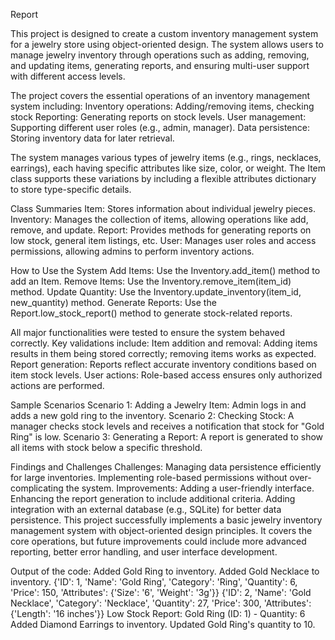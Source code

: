 Report 

This project is designed to create a custom inventory management system for a jewelry store using object-oriented design. The system allows users to manage jewelry inventory through operations such as adding, removing, and updating items, generating reports, and ensuring multi-user support with different access levels. 

The project covers the essential operations of an inventory management system including:
Inventory operations: Adding/removing items, checking stock 
Reporting: Generating reports on stock levels.
User management: Supporting different user roles (e.g., admin, manager).
Data persistence: Storing inventory data for later retrieval.
 	
The system manages various types of jewelry items (e.g., rings, necklaces, earrings), each having specific attributes like size, color, or weight. The Item class supports these variations by including a flexible attributes dictionary to store type-specific details. 

Class Summaries
Item: Stores information about individual jewelry pieces.
Inventory: Manages the collection of items, allowing operations like add, remove, and update.
Report: Provides methods for generating reports on low stock, general item listings, etc.
User: Manages user roles and access permissions, allowing admins to perform inventory actions.

How to Use the System
Add Items: Use the Inventory.add_item() method to add an Item.
Remove Items: Use the Inventory.remove_item(item_id) method.
Update Quantity: Use the Inventory.update_inventory(item_id, new_quantity) method.
Generate Reports: Use the Report.low_stock_report() method to generate stock-related reports.

All major functionalities were tested to ensure the system behaved correctly. Key validations include:
Item addition and removal: Adding items results in them being stored correctly; removing items works as expected.
Report generation: Reports reflect accurate inventory conditions based on item stock levels.
User actions: Role-based access ensures only authorized actions are performed.

Sample Scenarios
Scenario 1: Adding a Jewelry Item:
Admin logs in and adds a new gold ring to the inventory.
Scenario 2: Checking Stock:
A manager checks stock levels and receives a notification that stock for "Gold Ring" is low.
Scenario 3: Generating a Report:
A report is generated to show all items with stock below a specific threshold.

Findings and Challenges
Challenges:
 Managing data persistence efficiently for large inventories.
Implementing role-based permissions without over-complicating the system.
Improvements:
Adding a user-friendly interface.
Enhancing the report generation to include additional criteria.
Adding integration with an external database (e.g., SQLite) for better data persistence.
This project successfully implements a basic jewelry inventory management system with object-oriented design principles. It covers the core operations, but future improvements could include more advanced reporting, better error handling, and user interface development.

Output of the code:
Added Gold Ring to inventory.
Added Gold Necklace to inventory.
{'ID': 1, 'Name': 'Gold Ring', 'Category': 'Ring', 'Quantity': 6, 'Price': 150, 'Attributes': {'Size': '6', 'Weight': '3g'}}
{'ID': 2, 'Name': 'Gold Necklace', 'Category': 'Necklace', 'Quantity': 27, 'Price': 300, 'Attributes': {'Length': '16 inches'}}
Low Stock Report:
Gold Ring (ID: 1) - Quantity: 6
Added Diamond Earrings to inventory.
Updated Gold Ring's quantity to 10.


